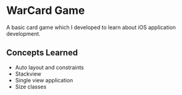 # WarCard Game
A basic card game which I developed to learn about iOS application development.

## Concepts Learned
* Auto layout and constraints
* Stackview
* Single view application
* Size classes

